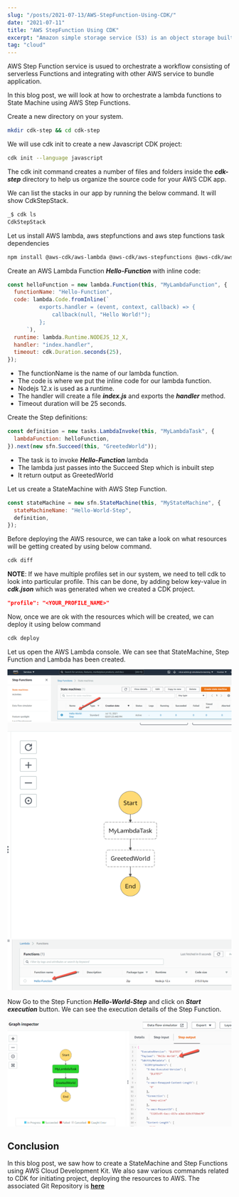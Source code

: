 ```yaml
---
slug: "/posts/2021-07-13/AWS-StepFunction-Using-CDK/"
date: "2021-07-11"
title: "AWS StepFunction Using CDK"
excerpt: "Amazon simple storage service (S3) is an object storage built to store and retrieve unlimited amount of data."
tag: "cloud"
---
```


AWS Step Function service is usued to orchestrate a workflow consisting of serverless Functions and integrating with other AWS service to bundle application.

In this blog post, we will look at how to orchestrate a lambda functions to State Machine using AWS Step Functions.

Create a new directory on your system.

```sh
mkdir cdk-step && cd cdk-step
```

We will use cdk init to create a new Javascript CDK project:

```sh
cdk init --language javascript
```

The cdk init command creates a number of files and folders inside the **_cdk-step_** directory to help us organize the source code for your AWS CDK app.

We can list the stacks in our app by running the below command. It will show CdkStepStack.

```sh
_$ cdk ls
CdkStepStack
```

Let us install AWS lambda, aws stepfunctions and aws step functions task dependencies

```sh
npm install @aws-cdk/aws-lambda @aws-cdk/aws-stepfunctions @aws-cdk/aws-stepfunctions-tasks
```

Create an AWS Lambda Function **_Hello-Function_** with inline code:

```javascript
const helloFunction = new lambda.Function(this, "MyLambdaFunction", {
  functionName: "Hello-Function",
  code: lambda.Code.fromInline(`
          exports.handler = (event, context, callback) => {
              callback(null, "Hello World!");
          };
      `),
  runtime: lambda.Runtime.NODEJS_12_X,
  handler: "index.handler",
  timeout: cdk.Duration.seconds(25),
});
```

- The functionName is the name of our lambda function.
- The code is where we put the inline code for our lambda function.
- Nodejs 12.x is used as a runtime.
- The handler will create a file **_index.js_** and exports the **_handler_** method.
- Timeout duration will be 25 seconds.

Create the Step definitions:

```javascript
const definition = new tasks.LambdaInvoke(this, "MyLambdaTask", {
  lambdaFunction: helloFunction,
}).next(new sfn.Succeed(this, "GreetedWorld"));
```

- The task is to invoke **_Hello-Function_** lambda
- The lambda just passes into the Succeed Step which is inbuilt step
- It return output as GreetedWorld

Let us create a StateMachine with AWS Step Function.

```javascript
const stateMachine = new sfn.StateMachine(this, "MyStateMachine", {
  stateMachineName: "Hello-World-Step",
  definition,
});
```

Before deploying the AWS resource, we can take a look on what resources will be getting created by using below command.

```sh
cdk diff
```

**NOTE**: If we have multiple profiles set in our system, we need to tell cdk to look into particular profile. This can be done, by adding below key-value in **_cdk.json_** which was generated when we created a CDK project.

```json
"profile": "<YOUR_PROFILE_NAME>"
```

Now, once we are ok with the resources which will be created, we can deploy it using below command

```sh
cdk deploy
```

Let us open the AWS Lambda console. We can see that StateMachine, Step Function and Lambda has been created.

![StateMachine](./StateMachine.png)
![step-Function](./step-Function.png)
![lambda-function](./lambda-function.png)

Now Go to the Step Function **_Hello-World-Step_** and click on **_Start execution_** button. We can see the execution details of the Step Function.

![step-function-output](./step-function-output.png)

## Conclusion

In this blog post, we saw how to create a StateMachine and Step Functions using AWS Cloud Development Kit. We also saw various commands related to CDK for initiating project, deploying the resources to AWS. The associated Git Repository is <a href="https://github.com/rahulmlokurte/aws-usage/tree/main/aws-cdk/cdk-step" target="_blank">**here**</a>
